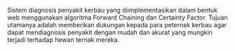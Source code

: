 Sistem diagnosis penyakit kerbau yang diimplementasikan dalam bentuk web menggunakan algoritma Forward Chaining dan Certainty Factor. Tujuan utamanya adalah memberikan dukungan kepada para peternak kerbau agar dapat mendiagnosis penyakit dengan mudah dan akurat yang mungkin terjadi terhadap hewan ternak mereka.
